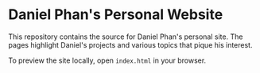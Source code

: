 # Daniel Phan's Personal Website

This repository contains the source for Daniel Phan's personal site. The pages highlight Daniel's projects and various topics that pique his interest.

To preview the site locally, open `index.html` in your browser.
